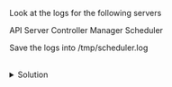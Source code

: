 Look at the logs for the following servers

API Server
Controller Manager
Scheduler

Save the logs into /tmp/scheduler.log

<br>

<details>
<summary>Solution</summary>
View the logs of the API Server
```plain 
kubectl -n kube-system logs kube-apiserver-controlplane
```{{exec}}

View the logs of the Controller Manager
```plain
kubectl -n kube-system logs kube-controller-manager-controlplane
```{{exec}}

View the logs of the Scheduler and send them out to a file called /tmp/scheduler.log
```plain
kubectl -n kube-system logs kube-scheduler-controlplane | tee -a /tmp/scheduler.log
```{{exec}}

Notice that all of the names are appended with controlplane? That's because they're static pods whose manifests exist in /etc/kubernetes/manifests on the controlplane node

```plain
ls /etc/kubernetes/manifests/
```{{exec}}

</details>
